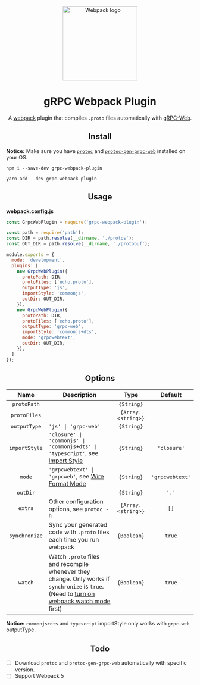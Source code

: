 <div align="center">
  <a href="https://github.com/webpack/webpack">
    <img width="200" height="200" alt="Webpack logo"
      src="https://webpack.js.org/assets/icon-square-big.svg">
  </a>
  <h1>gRPC Webpack Plugin</h1>
  <p>
    A <a href="https://webpack.js.org">webpack</a> plugin that compiles <code>.proto</code> files automatically with <a href="https://github.com/grpc/grpc-web">gRPC-Web</a>.
  </p>
</div>

<h2 align="center">Install</h2>

**Notice:** Make sure you have [`protoc`](https://github.com/protocolbuffers/protobuf/releases) and [`protoc-gen-grpc-web`](https://github.com/grpc/grpc-web/releases) installed on your OS.

```shell
npm i --save-dev grpc-webpack-plugin
```

```shell
yarn add --dev grpc-webpack-plugin
```

<h2 align="center">Usage</h2>

**webpack.config.js**

```js
const GrpcWebPlugin = require('grpc-webpack-plugin');

const path = require('path');
const DIR = path.resolve(__dirname, './protos');
const OUT_DIR = path.resolve(__dirname, './protobuf');

module.exports = {
  mode: 'development',
  plugins: [
    new GrpcWebPlugin({
      protoPath: DIR,
      protoFiles: ['echo.proto'],
      outputType: 'js',
      importStyle: 'commonjs',
      outDir: OUT_DIR,
    }),
    new GrpcWebPlugin({
      protoPath: DIR,
      protoFiles: ['echo.proto'],
      outputType: 'grpc-web',
      importStyle: 'commonjs+dts',
      mode: 'grpcwebtext',
      outDir: OUT_DIR,
    }),
  ]
});
```

<h2 align="center">Options</h2>

|Name|Description|Type|Default|
|:--:|-----------|:--:|:-----:|
|`protoPath`| |`{String}`| |
|`protoFiles`| |`{Array.<string>}`| |
|`outputType`|`'js' \| 'grpc-web'`|`{String}`| |
|`importStyle`|`'closure' \| 'commonjs' \| 'commonjs+dts' \| 'typescript'`, see [Import Style](https://github.com/grpc/grpc-web#import-style)|`{String}`|`'closure'`|
|`mode`|`'grpcwebtext' \| 'grpcweb'`, see [Wire Format Mode](https://github.com/grpc/grpc-web#wire-format-mode)|`{String}`|`'grpcwebtext'`|
|`outDir`| |`{String}`|`'.'`|
|`extra`|Other configuration options, see `protoc -h`|`{Array.<string>}`|`[]`|
|`synchronize`|Sync your generated code with `.proto` files each time you run webpack|`{Boolean}`|`true`|
|`watch`|Watch `.proto` files and recompile whenever they change. Only works if `synchronize` is `true`. (Need to [turn on webpack watch mode](https://webpack.js.org/configuration/watch/#watch) first)|`{Boolean}`|`true`|

**Notice:** `commonjs+dts` and `typescript` importStyle only works with `grpc-web` outputType.

<h2 align="center">Todo</h2>

- [ ] Download `protoc` and `protoc-gen-grpc-web` automatically with specific version.
- [ ] Support Webpack 5
